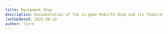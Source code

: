 ```yaml
---
title: Equipment Shop
description: Documentation of the in-game Rebirth Shop and its features.
lastUpdated: 2025-06-19
author: Tjorn
---
```

